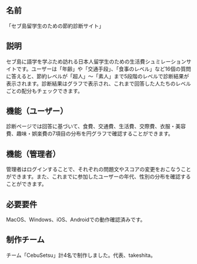 ## 名前
「セブ島留学生のための節約診断サイト」

## 説明
セブ島に語学を学ぶため訪れる日本人留学生のための生活費シュミレーションサイトです。ユーザーは「年齢」や「交通手段」、「食事のレベル」など16個の質問に答えると、節約レベルが「超人」〜「素人」まで5段階のレベルで診断結果が表示されます。診断結果はグラフで表示され、これまで回答した人たちのレベルごとの配分もチェックできます。

## 機能（ユーザー）
診断ページでは回答に基づいて、食費、交通費、生活費、交際費、衣服・美容費、趣味・娯楽費の7項目の分布を円グラフで確認することができます。

## 機能（管理者）
管理者はログインすることで、それぞれの問題文やスコアの変更をおこなうことができます。また、これまでに参加したユーザーの年代、性別の分布を確認することができます。

## 必要要件
MacOS、Windows、iOS、Androidでの動作確認済みです。

## 制作チーム
チーム「CebuSetsu」計4名で制作しました。代表、takeshita。
